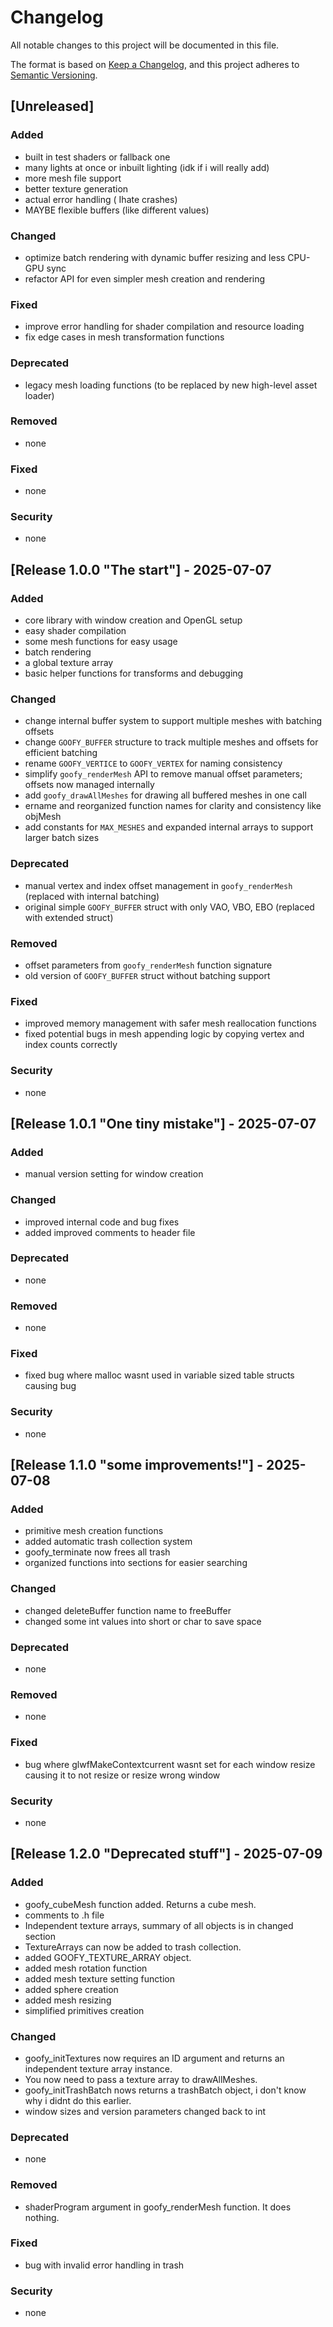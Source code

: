 # Changelog

All notable changes to this project will be documented in this file.

The format is based on [Keep a Changelog](https://keepachangelog.com/en/1.1.0/),
and this project adheres to [Semantic Versioning](https://semver.org/spec/v2.0.0.html).

## [Unreleased]

### Added
- built in test shaders or fallback one
- many lights at once or inbuilt lighting (idk if i will really add)
- more mesh file support
- better texture generation
- actual error handling ( Ihate crashes)
- MAYBE flexible buffers (like different values)

### Changed
- optimize batch rendering with dynamic buffer resizing and less CPU-GPU sync
- refactor API for even simpler mesh creation and rendering

### Fixed
- improve error handling for shader compilation and resource loading
- fix edge cases in mesh transformation functions

### Deprecated
- legacy mesh loading functions (to be replaced by new high-level asset loader)

### Removed
- none

### Fixed
- none

### Security
- none


## [Release 1.0.0 "The start"] - 2025-07-07

### Added
- core library with window creation and OpenGL setup
- easy shader compilation
- some mesh functions for easy usage
- batch rendering
- a global texture array
- basic helper functions for transforms and debugging

### Changed
- change internal buffer system to support multiple meshes with batching offsets
- change `GOOFY_BUFFER` structure to track multiple meshes and offsets for efficient batching
- rename `GOOFY_VERTICE` to `GOOFY_VERTEX` for naming consistency
- simplify `goofy_renderMesh` API to remove manual offset parameters; offsets now managed internally
- add `goofy_drawAllMeshes` for drawing all buffered meshes in one call
- ername and reorganized function names for clarity and consistency like objMesh
- add constants for `MAX_MESHES` and expanded internal arrays to support larger batch sizes

### Deprecated
- manual vertex and index offset management in `goofy_renderMesh` (replaced with internal batching)
- original simple `GOOFY_BUFFER` struct with only VAO, VBO, EBO (replaced with extended struct)

### Removed
- offset parameters from `goofy_renderMesh` function signature
- old version of `GOOFY_BUFFER` struct without batching support

### Fixed
- improved memory management with safer mesh reallocation functions
- fixed potential bugs in mesh appending logic by copying vertex and index counts correctly

### Security
- none

## [Release 1.0.1 "One tiny mistake"] - 2025-07-07

### Added
- manual version setting for window creation

### Changed
- improved internal code and bug fixes
- added improved comments to header file

### Deprecated
- none

### Removed
- none

### Fixed
- fixed bug where malloc wasnt used in variable sized table structs causing bug

### Security
- none

## [Release 1.1.0 "some improvements!"] - 2025-07-08

### Added
- primitive mesh creation functions
- added automatic trash collection system
- goofy_terminate now frees all trash
- organized functions into sections for easier searching

### Changed
- changed deleteBuffer function name to freeBuffer
- changed some int values into short or char to save space

### Deprecated
- none

### Removed
- none

### Fixed
- bug where glwfMakeContextcurrent wasnt set for each window resize causing it to not resize or resize wrong window

### Security
- none

## [Release 1.2.0 "Deprecated stuff"] - 2025-07-09

### Added
- goofy_cubeMesh function added. Returns a cube mesh.
- comments to .h file
- Independent texture arrays, summary of all objects is in changed section
- TextureArrays can now be added to trash collection.
- added GOOFY_TEXTURE_ARRAY object.
- added mesh rotation function
- added mesh texture setting function
- added sphere creation
- added mesh resizing
- simplified primitives creation

### Changed
- goofy_initTextures now requires an ID argument and returns an independent texture array instance.
- You now need to pass a texture array to drawAllMeshes.
- goofy_initTrashBatch nows returns a trashBatch object, i don't know why i didnt do this earlier.
- window sizes and version parameters changed back to int

### Deprecated
- none

### Removed
- shaderProgram argument in goofy_renderMesh function. It does nothing.

### Fixed
- bug with invalid error handling in trash

### Security
- none

